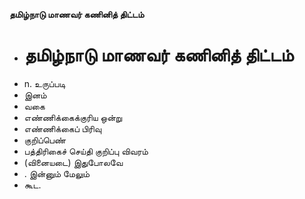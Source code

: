 **தமிழ்நாடு மாணவர் கணினித் திட்டம்**
- # தமிழ்நாடு மாணவர் கணினித் திட்டம்
- n. உருப்படி
- இனம்
- வகை
- எண்ணிக்கைக்குரிய ஒன்று
- எண்ணிக்கைப் பிரிவு
- குறிப்பெண்
- பத்திரிகைச் செய்தி குறிப்பு விவரம்
- (வினையடை) இதுபோலவே
- . இன்னும் மேலும்
- கூட.

